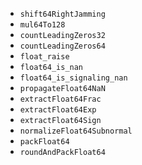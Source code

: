 - `shift64RightJamming`
- `mul64To128`
- `countLeadingZeros32`
- `countLeadingZeros64`
- `float_raise`
- `float64_is_nan`
- `float64_is_signaling_nan`
- `propagateFloat64NaN`
- `extractFloat64Frac`
- `extractFloat64Exp`
- `extractFloat64Sign`
- `normalizeFloat64Subnormal`
- `packFloat64`
- `roundAndPackFloat64`